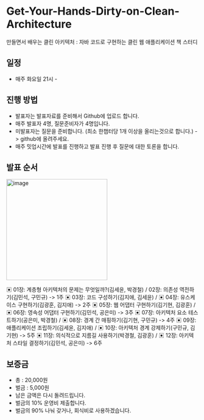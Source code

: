 # Get-Your-Hands-Dirty-on-Clean-Architecture
만들면서 배우는 클린 아키텍처 : 자바 코드로 구현하는 클린 웹 애플리케이션 책 스터디

## 일정
- 매주 화요일 21시 - 

## 진행 방법
- 발표자는 발표자료를 준비해서 Github에 업로드 합니다.
- 매주 발표자 4명, 질문준비자가 4명입니다.
- 미발표자는 질문을 준비합니다. (최소 한챕터당 1개 이상을 올리는것으로 합니다.) -> github에 올려주세요.
- 매주 밋업시간에 발표를 진행하고 발표 진행 후 질문에 대한 토론을 합니다.

## 발표 순서 
<img width="265" alt="image" src="https://user-images.githubusercontent.com/53366407/152978553-c6528bb0-bc05-4788-b8c9-3999b58def94.png">

▣ 01장: 계층형 아키텍처의 문제는 무엇일까?(김세윤, 박경철) / 02장: 의존성 역전하기(김민석, 구민규) -> 1주
▣ 03장: 코드 구성하기(김지애, 김세윤) / ▣ 04장: 유스케이스 구현하기(김광훈, 김지애) -> 2주
▣ 05장: 웹 어댑터 구현하기(김기현, 김광훈) / ▣ 06장: 영속성 어댑터 구현하기(김민석, 공은미) -> 3주
▣ 07장: 아키텍처 요소 테스트하기(공은미, 박경철) / ▣ 08장: 경계 간 매핑하기(김기현, 구민규) -> 4주
▣ 09장: 애플리케이션 조립하기(김세윤, 김지애) / ▣ 10장: 아키텍처 경계 강제하기(구민규, 김기현) -> 5주
▣ 11장: 의식적으로 지름길 사용하기(박경철, 김광훈) / ▣ 12장: 아키텍처 스타일 결정하기(김민석, 공은미) -> 6주

## 보증금
- 총 : 20,000원
- 벌금 : 5,000원
- 남은 금액은 다시 돌려드립니다.
- 벌금의 10% 운영비 제출합니다.
- 벌금의 90% 나눠 갖거나, 회식비로 사용하겠습니다.

